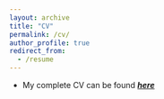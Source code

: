 ```yaml
---
layout: archive
title: "CV"
permalink: /cv/
author_profile: true
redirect_from:
  - /resume
---
```


* My complete CV can be found [_**here**_](https://drive.google.com/file/d/13gHPbcfwqKFJBP-tifXy3jWPQUg7afGU/view?usp=sharing)
